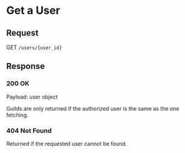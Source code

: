 # Get a User

## Request
GET `/users/{user_id}`

## Response
### 200 OK
Payload: user object

Guilds are only returned if the authorized user is the same as the one fetching.

### 404 Not Found
Returned if the requested user cannot be found.
